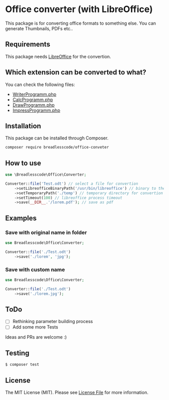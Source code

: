 # Office converter (with LibreOffice)
This package is for converting office formats to something else. You can generate Thumbnails, PDFs etc.. 

## Requirements
This package needs [LibreOffice](https://libreoffice.org/) for the convertion.

## Which extension can be converted to what?
You can check the following files:
- [WriterProgramm.php](src/Programs/WriterProgram.php)
- [CalcProgramm.php](./src/Programs/CalcProgram.php)
- [DrawProgramm.php](src/Programs/DrawProgram.php)
- [ImpressProgramm.php](src/Programs/ImpressProgram.php)

## Installation

This package can be installed through Composer.
```bash
composer require breadlesscode/office-conveter
```
## How to use

```php
use \Breadlesscode\Office\Converter;

Converter::file('Test.odt') // select a file for convertion
    ->setLibreofficeBinaryPath('/usr/bin/libreoffice') // binary to the libreoffice binary
    ->setTemporaryPath('./temp') // temporary directory for convertion
    ->setTimeout(100) // libreoffice process timeout
    ->save(__DIR__.'/lorem.pdf'); // save as pdf
```

## Examples

### Save with original name in folder
```php
use Breadlesscode\Office\Converter;

Converter::file('./Test.odt')
    ->save('./lorem', 'jpg');
```
### Save with custom name
```php
use Breadlesscode\Office\Converter;

Converter::file('./Test.odt')
    ->save('./lorem.jpg');
```
## ToDo
- [ ] Rethinking parameter building process
- [ ] Add some more Tests

Ideas and PRs are welcome :)
## Testing

``` bash
$ composer test
```
## License

The MIT License (MIT). Please see [License File](LICENSE.md) for more information.
